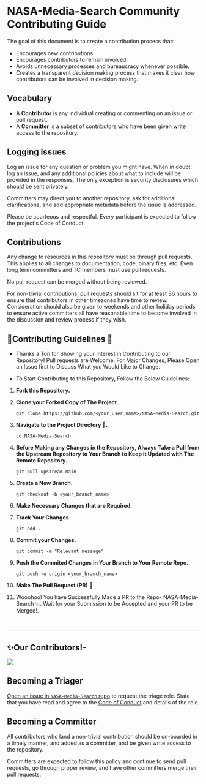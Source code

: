 # NASA-Media-Search Community Contributing Guide

The goal of this document is to create a contribution process that:

* Encourages new contributions.
* Encourages contributors to remain involved.
* Avoids unnecessary processes and bureaucracy whenever possible.
* Creates a transparent decision making process that makes it clear how
contributors can be involved in decision making.

## Vocabulary

* A **Contributor** is any individual creating or commenting on an issue or pull request.
* A **Committer** is a subset of contributors who have been given write access to the repository.

## Logging Issues

Log an issue for any question or problem you might have. When in doubt, log an issue, and
any additional policies about what to include will be provided in the responses. The only
exception is security disclosures which should be sent privately.

Committers may direct you to another repository, ask for additional clarifications, and
add appropriate metadata before the issue is addressed.

Please be courteous and respectful. Every participant is expected to follow the
project's Code of Conduct.

## Contributions

Any change to resources in this repository must be through pull requests. This applies to all changes
to documentation, code, binary files, etc. Even long term committers and TC members must use
pull requests.

No pull request can be merged without being reviewed.

For non-trivial contributions, pull requests should sit for at least 36 hours to ensure that
contributors in other timezones have time to review. Consideration should also be given to
weekends and other holiday periods to ensure active committers all have reasonable time to
become involved in the discussion and review process if they wish.

## 🎉Contributing Guidelines 📝
- Thanks a Ton for Showing your Interest in Contributing to our Repository! Pull requests are Welcome. For Major Changes, Please Open an Issue first to Discuss What you Would Like to Change.

- To Start Contributing to this Repository, Follow the Below Guidelines:-

1. **Fork this Repository.**

2. **Clone your Forked Copy of The Project.**
   ```
   git clone https://github.com/<your_user_name>/NASA-Media-Search.git
   ```

3. **Navigate to the Project Directory 📁.**
   ```
   cd NASA-Media-Search
   ```
4. **Before Making any Changes in the Repository, Always Take a Pull from the Upstream Repository to Your Branch to Keep it Updated with The Remote Repository.**
   ```
   git pull upstream main
   ```
5. **Create a New Branch**.
   ```
   git checkout -b <your_branch_name>
   ```
6. **Make Necessary Changes that are Required.**

7. **Track Your Changes**
   ```
   git add .
   ```
8. **Commit your Changes.**
   ```
   git commit -m "Relevant message"
   ```
9. **Push the Commited Changes in Your Branch to Your Remote Repo.**
    ```
    git push -u origin <your_branch_name>
    ```
10. **Make The Pull Request (PR)** 🚀
11. Wooohoo! You have Successfully Made a PR to the Repo- NASA-Media-Search 💥. Wait for your Submission to be Accepted and your PR to be Merged!.

<br/>
<hr />

## ✨Our Contributors!-

<a href="https://github.com/suryapratapsinghsuryavanshi/NASA-Media-Search">
  <img src="https://contrib.rocks/image?repo=suryapratapsinghsuryavanshi/NASA-Media-Search" />
</a>

## Becoming a Triager
[Open an issue in `NASA-Media-Search` repo](https://github.com/suryapratapsinghsuryavanshi/NASA-Media-Search/issues/new)
to request the triage role. State that you have read and agree to the
[Code of Conduct](Code-Of-Conduct.md) and details of the role.


## Becoming a Committer

All contributors who land a non-trivial contribution should be on-boarded in a timely manner,
and added as a committer, and be given write access to the repository.

Committers are expected to follow this policy and continue to send pull requests, go through
proper review, and have other committers merge their pull requests.
